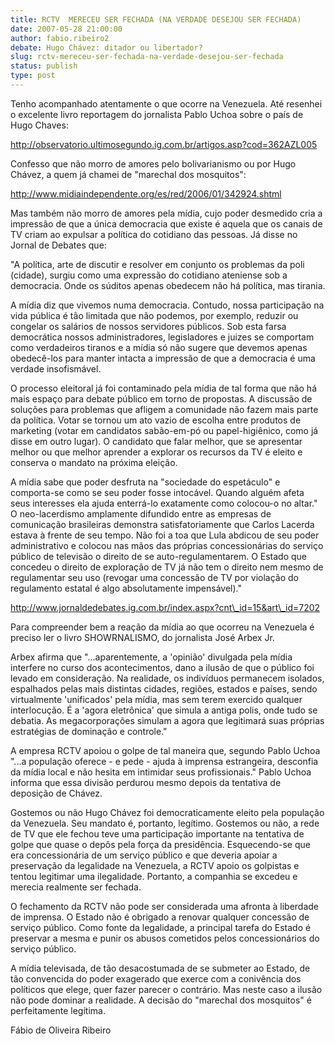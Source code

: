 ```yaml
---
title: RCTV  MERECEU SER FECHADA (NA VERDADE DESEJOU SER FECHADA)
date: 2007-05-28 21:00:00
author: fabio.ribeiro2
debate: Hugo Chávez: ditador ou libertador?
slug: rctv-mereceu-ser-fechada-na-verdade-desejou-ser-fechada
status: publish 
type: post
---
```


  

  

Tenho acompanhado atentamente o que ocorre na Venezuela. Até resenhei o excelente livro reportagem do jornalista Pablo Uchoa sobre o país de Hugo Chaves:  

  

http://observatorio.ultimosegundo.ig.com.br/artigos.asp?cod=362AZL005  

  

Confesso que não morro de amores pelo bolivarianismo ou por Hugo Chávez, a quem já chamei de "marechal dos mosquitos":  

  

http://www.midiaindependente.org/es/red/2006/01/342924.shtml  

  

Mas também não morro de amores pela mídia, cujo poder desmedido cria a impressão de que a única democracia que existe é aquela que os canais de TV criam ao expulsar a política do cotidiano das pessoas. Já disse no Jornal de Debates que:  

  

"A política, arte de discutir e resolver em conjunto os problemas da poli (cidade), surgiu como uma expressão do cotidiano ateniense sob a democracia. Onde os súditos apenas obedecem não há política, mas tirania.   

  

A mídia diz que vivemos numa democracia. Contudo, nossa participação na vida pública é tão limitada que não podemos, por exemplo, reduzir ou congelar os salários de nossos servidores públicos. Sob esta farsa democrática nossos administradores, legisladores e juizes se comportam como verdadeiros tiranos e a mídia só não sugere que devemos apenas obedecê-los para manter intacta a impressão de que a democracia é uma verdade insofismável.  

  

  

O processo eleitoral já foi contaminado pela mídia de tal forma que não há mais espaço para debate público em torno de propostas. A discussão de soluções para problemas que afligem a comunidade não fazem mais parte da política. Votar se tornou um ato vazio de escolha entre produtos de marketing (votar em candidatos sabão-em-pó ou papel-higiênico, como já disse em outro lugar). O candidato que falar melhor, que se apresentar melhor ou que melhor aprender a explorar os recursos da TV é eleito e conserva o mandato na próxima eleição.  

  

A mídia sabe que poder desfruta na "sociedade do espetáculo" e comporta-se como se seu poder fosse intocável. Quando alguém afeta seus interesses ela ajuda enterrá-lo exatamente como colocou-o no altar." O neo-lacerdismo amplamente difundido entre as empresas de comunicação brasileiras demonstra satisfatoriamente que Carlos Lacerda estava à frente de seu tempo. Não foi a toa que Lula abdicou de seu poder administrativo e colocou nas mãos das próprias concessionárias do serviço público de televisão o direito de se auto-regulamentarem. O Estado que concedeu o direito de exploração de TV já não tem o direito nem mesmo de regulamentar seu uso (revogar uma concessão de TV por violação do regulamento estatal é algo absolutamente impensável)."  

  

  

http://www.jornaldedebates.ig.com.br/index.aspx?cnt\_id=15&art\_id=7202  

  

Para compreender bem a reação da mídia ao que ocorreu na Venezuela é preciso ler o livro SHOWRNALISMO, do jornalista José Arbex Jr.   

  

Arbex afirma que "...aparentemente, a 'opinião' divulgada pela mídia interfere no curso dos acontecimentos, dano a ilusão de que o público foi levado em consideração. Na realidade, os indivíduos permanecem isolados, espalhados pelas mais distintas cidades, regiões, estados e países, sendo virtualmente 'unificados' pela mídia, mas sem terem exercido qualquer interlocução. É a 'agora eletrônica' que simula a antiga polis, onde tudo se debatia. As megacorporações simulam a agora que legitimará suas próprias estratégias de dominação e controle."  

  

A empresa RCTV apoiou o golpe de tal maneira que, segundo Pablo Uchoa "...a população oferece - e pede - ajuda à imprensa estrangeira, desconfia da mídia local e não hesita em intimidar seus profissionais." Pablo Uchoa informa que essa divisão perdurou mesmo depois da tentativa de deposição de Chávez.  

  

Gostemos ou não Hugo Chávez foi democraticamente eleito pela população da Venezuela. Seu mandato é, portanto, legítimo. Gostemos ou não, a rede de TV que ele fechou teve uma participação importante na tentativa de golpe que quase o depôs pela força da presidência. Esquecendo-se que era concessionária de um serviço público e que deveria apoiar a preservação da legalidade na Venezuela, a RCTV apoio os golpistas e tentou legitimar uma ilegalidade. Portanto, a companhia se excedeu e merecia realmente ser fechada.  

  

O fechamento da RCTV não pode ser considerada uma afronta à liberdade de imprensa. O Estado não é obrigado a renovar qualquer concessão de serviço público. Como fonte da legalidade, a principal tarefa do Estado é preservar a mesma e punir os abusos cometidos pelos concessionários do serviço público.  

  

A mídia televisada, de tão desacostumada de se submeter ao Estado, de tão convencida do poder exagerado que exerce com a conivência dos políticos que elege, quer fazer parecer o contrário. Mas neste caso a ilusão não pode dominar a realidade. A decisão do "marechal dos mosquitos" é perfeitamente legítima.   

  

  

Fábio de Oliveira Ribeiro  

  

  

  

